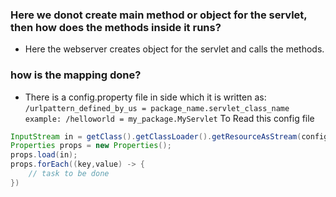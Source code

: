 ### Here we donot create main method or object for the servlet, then how does the methods inside it runs?
- Here the webserver creates object for the servlet and calls the methods.

### how is the mapping done?
- There is a config.property file in side which it is written as:
    `/urlpattern_defined_by_us = package_name.servlet_class_name`
    `example: /helloworld = my_package.MyServlet`
    To Read this config file
```Java
InputStream in = getClass().getClassLoader().getResourceAsStream(configFileName);
Properties props = new Properties();
props.load(in);
props.forEach((key,value) -> {
    // task to be done
})
```
